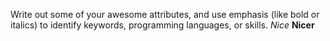 Write out some of your awesome attributes, and use emphasis (like bold or italics) to identify keywords, programming languages, or skills.
*Nice*
**Nicer**
